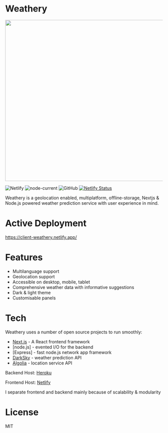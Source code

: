 # Weathery


 <img width="515" src="https://i.imgur.com/aZCwfr5.png0">

![Netlify](https://img.shields.io/netlify/d81d0a81-6c64-46c3-8d58-9cf7d7de8cf6) 
![node-current](https://img.shields.io/node/v/next)
![GitHub](https://img.shields.io/github/license/Gern-Yataro/Weathery-Weather-App) 
[![Netlify Status](https://api.netlify.com/api/v1/badges/d81d0a81-6c64-46c3-8d58-9cf7d7de8cf6/deploy-status)](https://app.netlify.com/sites/client-weathery/deploys)

Weathery is a geolocation enabled, multiplatform, offline-storage, Nextjs & Node.js powered weather prediction service with user experience in mind.


# Active Deployment
https://client-weathery.netlify.app/


# Features

  - Multilanguage support
  - Geolocation support
  - Accessible on desktop, mobile, tablet
  - Comprehensive weather data with informative suggestions
  - Dark & light theme
  - Customisable panels
  

# Tech

Weathery uses a number of open source projects to run smoothly:

* [Next.js](https://nextjs.org/) - A React frontend framework
* [node.js] - evented I/O for the backend
* [Express] - fast node.js network app framework
* [DarkSky](https://darksky.net/dev) - weather prediction API
* [Algolia](https://www.algolia.com/) - location service API

Backend Host: [Heroku](https://www.heroku.com/)

Frontend Host: [Netlify](https://www.netlify.com/)

I separate frontend and backend mainly because of scalability & modularity 


# License

MIT

